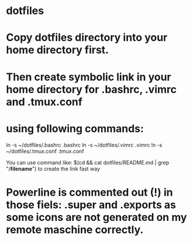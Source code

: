 # dotfiles
# Copy dotfiles directory into your home directory first.
# Then create symbolic link in your home directory for .bashrc, .vimrc and .tmux.conf
# using following commands:

ln -s ~/dotfiles/.bashrc .bashrc
ln -s ~/dotfiles/.vimrc .vimrc
ln -s ~/dotfiles/.tmux.conf .tmux.conf

You can use command like: $(cd && cat dotfiles/README.md | grep "/__filename__") to create the link fast way

# Powerline is commented out (!) in those fiels: .super and .exports as some icons are not generated on my remote maschine correctly.
